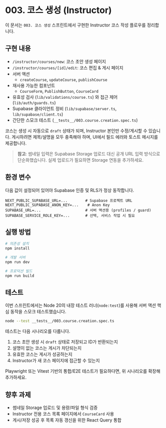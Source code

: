 # 003. 코스 생성 (Instructor)

이 문서는 `003. 코스 생성` 스프린트에서 구현한 Instructor 코스 작성 플로우를 정리합니다.

## 구현 내용

- `/instructor/courses/new`: 코스 초안 생성 페이지
- `/instructor/courses/[id]/edit`: 코스 편집 & 게시 페이지
- 서버 액션
  - `createCourse`, `updateCourse`, `publishCourse`
- 재사용 가능한 컴포넌트
  - `CourseForm`, `PublishButton`, `CourseCard`
- 유효성 검사 (`lib/validations/course.ts`) 와 접근 제어 (`lib/auth/guards.ts`)
- Supabase 클라이언트 정비 (`lib/supabase/server.ts`, `lib/supabase/client.ts`)
- 간단한 스모크 테스트 (`__tests__/003.course.creation.spec.ts`)

코스는 생성 시 자동으로 `draft` 상태가 되며, Instructor 본인만 수정/게시할 수 있습니다. 게시하려면 제목/설명을 모두 충족해야 하며, UI에서 필드 에러와 토스트 메시지를 제공합니다.

> **참고**: 썸네일 입력은 Supabase Storage 업로드 대신 공개 URL 입력 방식으로 단순화했습니다. 실제 업로드가 필요하면 Storage 연동을 추가하세요.

## 환경 변수

다음 값이 설정되어 있어야 Supabase 인증 및 RLS가 정상 동작합니다.

```env
NEXT_PUBLIC_SUPABASE_URL=...        # Supabase 프로젝트 URL
NEXT_PUBLIC_SUPABASE_ANON_KEY=...    # Anon Key
SUPABASE_URL=...                    # 서버 액션용 (profiles / guard)
SUPABASE_SERVICE_ROLE_KEY=...       # 선택, 서비스 작업 시 필요
```

## 실행 방법

```bash
# 의존성 설치
npm install

# 개발 서버
npm run dev

# 프로덕션 빌드
npm run build
```

## 테스트

이번 스프린트에서는 Node 20의 내장 테스트 러너(`node:test`)를 사용해 서버 액션 핵심 동작을 스모크 테스트했습니다.

```bash
node --test __tests__/003.course.creation.spec.ts
```

테스트는 다음 시나리오를 다룹니다.

1. 코스 초안 생성 시 `draft` 상태로 저장되고 ID가 반환되는지
2. 설명이 없는 코스는 게시가 차단되는지
3. 유효한 코스는 게시가 성공하는지
4. Instructor가 새 코스 페이지에 접근할 수 있는지

Playwright 또는 Vitest 기반의 통합/E2E 테스트가 필요하다면, 위 시나리오를 확장해 추가하세요.

## 향후 과제

- 썸네일 Storage 업로드 및 용량/파일 형식 검증
- Instructor 전용 코스 목록 페이지에서 `CourseCard` 사용
- 게시/저장 성공 후 목록 자동 갱신을 위한 React Query 통합
